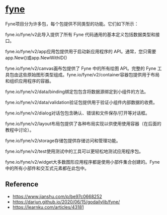 # [fyne](https://fyne.io/)

Fyne项目分为许多包，每个包提供不同类型的功能。它们如下所示：

fyne.io/fyne/v2此导入提供了所有 Fyne 代码通用的基本定义包括数据类型和接口。

fyne.io/fyne/v2/app应用包提供用于启动新应用程序的 API。通常，您只需要app.New()或app.NewWithID()

fyne.io/fyne/v2/canvas画布包提供了 Fyne 中的所有绘图 API。完整的 Fyne 工具包由这些原始图形类型组成。fyne.io/fyne/v2/container容器包提供用于布局和组织应用程序的容器。

fyne.io/fyne/v2/data/binding绑定包包含将数据源绑定到小组件的方法。

fyne.io/fyne/v2/data/validation验证包提供用于验证小组件内部数据的收费。

fyne.io/fyne/v2/dialog对话包包含确认、错误和文件保存/打开等对话框。

fyne.io/fyne/v2/layout布局包提供了各种布局实现以供使用使用容器（在后面的教程中讨论）。

fyne.io/fyne/v2/storage存储包提供存储访问和管理功能。

fyne.io/fyne/v2/test使用测试中的工具可以更轻松地测试应用程序包。

fyne.io/fyne/v2/widget大多数图形应用程序都是使用小部件集合创建的。Fyne中的所有小部件和交互式元素都在此包中。


## Reference

- https://www.jianshu.com/p/be97c0668252
- https://darjun.github.io/2020/06/15/godailylib/fyne/
- https://learnku.com/articles/43181